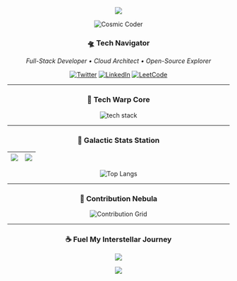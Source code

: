 <p align="center">
  <img src="https://capsule-render.vercel.app/api?type=waving&color=7B2CBF&height=150&section=header&text=dihaxn%20👨💻&fontSize=40&fontColor=ffffff&animation=twinkling">
</p>

<div align="center">
  
  ![Cosmic Coder](https://media.giphy.com/media/qgQUggAC3Pfv687qPC/giphy.gif)
  
  ### **🛸 Tech Navigator**
  *Full-Stack Developer • Cloud Architect • Open-Source Explorer*
  
  [![Twitter](https://img.shields.io/badge/Follow%20@dihaxn-1DA1F2?style=flat&logo=twitter&logoColor=white)](https://twitter.com/dihaxn)
  [![LinkedIn](https://img.shields.io/badge/Connect-0077B5?style=flat&logo=linkedin&logoColor=white)](https://linkedin.com/in/yourprofile)
  [![LeetCode](https://img.shields.io/badge/LeetCode-FFA116?style=flat&logo=leetcode&logoColor=black)](https://leetcode.com/dihaxn)
  
  ---
  
  ### **🚀 Tech Warp Core**
  <img src="https://skillicons.dev/icons?i=aws,docker,cs,java,js,ts,php,laravel,react,nodejs,express,mongodb,mysql,spring,git,linux&perline=8" alt="tech stack">
  
  ---
  
  ### **📡 Galactic Stats Station**
  
  | <a href="https://app.daily.dev/dihaxn"><img src="https://github-readme-stats.vercel.app/api?username=dihaxn&show_icons=true&theme=dark&bg_color=0d1117&title_color=9d4edd&icon_color=7b2cbf&hide_border=true" /></a> | <a href="https://github-readme-streak-stats.herokuapp.com/?user=dihaxn"><img src="https://github-readme-streak-stats.herokuapp.com?user=dihaxn&theme=dark&background=0d1117&hide_border=true&date_format=M%20j%5B%2C%20Y%5D&ring=9D4EDD&fire=9D4EDD" /></a> |
  |---|:---:|
  
  ![Top Langs](https://github-readme-stats.vercel.app/api/top-langs/?username=dihaxn&layout=compact&theme=dark&bg_color=0d1117&title_color=9d4edd&hide_border=true)
  
  ---
  
  ### **🌌 Contribution Nebula**
  ![Contribution Grid](https://raw.githubusercontent.com/dihaxn/dihaxn/output/github-contribution-grid-snake.svg?theme=react-dark&color=9D4EDD&radius=15&size=2&colorA=7B2CBF&colorB=9D4EDD)
  
  ---
  
  ### **☕ Fuel My Interstellar Journey**
  <p align="center">
    <a href="https://www.buymeacoffee.com/ihanlaknukl">
      <img src="https://img.shields.io/badge/Buy_Me_A_Coffee-FFDD00?style=for-the-badge&logo=buy-me-a-coffee&logoColor=black">
    </a>
  </p>
  
  <p align="center">
    <img src="https://capsule-render.vercel.app/api?type=waving&color=7B2CBF&height=120&section=footer&animation=twinkling">
  </p>
</div>

